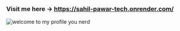 ### Visit me here -> https://sahil-pawar-tech.onrender.com/
![welcome to my profile you nerd](https://user-images.githubusercontent.com/74038190/212747903-e9bdf048-2dc8-41f9-b973-0e72ff07bfba.gif)
